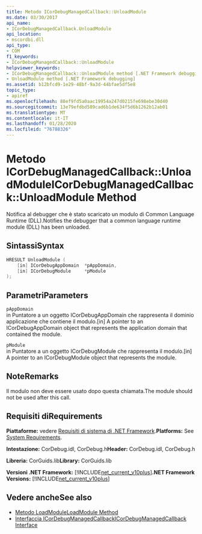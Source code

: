 ```yaml
---
title: Metodo ICorDebugManagedCallback::UnloadModule
ms.date: 03/30/2017
api_name:
- ICorDebugManagedCallback.UnloadModule
api_location:
- mscordbi.dll
api_type:
- COM
f1_keywords:
- ICorDebugManagedCallback::UnloadModule
helpviewer_keywords:
- ICorDebugManagedCallback::UnloadModule method [.NET Framework debugging]
- UnloadModule method [.NET Framework debugging]
ms.assetid: b12bfcd9-1e29-48bf-9a3d-44bfae5df5e8
topic_type:
- apiref
ms.openlocfilehash: 88ef9fd5a0aac19954a247d0215fe698ebe30d40
ms.sourcegitcommit: 13e79efdbd589cad6b1de634f5d6b1262b12ab01
ms.translationtype: MT
ms.contentlocale: it-IT
ms.lasthandoff: 01/28/2020
ms.locfileid: "76788326"
---
```

# <a name="icordebugmanagedcallbackunloadmodule-method"></a><span data-ttu-id="be08f-102">Metodo ICorDebugManagedCallback::UnloadModule</span><span class="sxs-lookup"><span data-stu-id="be08f-102">ICorDebugManagedCallback::UnloadModule Method</span></span>
<span data-ttu-id="be08f-103">Notifica al debugger che è stato scaricato un modulo di Common Language Runtime (DLL).</span><span class="sxs-lookup"><span data-stu-id="be08f-103">Notifies the debugger that a common language runtime module (DLL) has been unloaded.</span></span>  
  
## <a name="syntax"></a><span data-ttu-id="be08f-104">Sintassi</span><span class="sxs-lookup"><span data-stu-id="be08f-104">Syntax</span></span>  
  
```cpp  
HRESULT UnloadModule (  
    [in] ICorDebugAppDomain  *pAppDomain,  
    [in] ICorDebugModule     *pModule  
);  
```  
  
## <a name="parameters"></a><span data-ttu-id="be08f-105">Parametri</span><span class="sxs-lookup"><span data-stu-id="be08f-105">Parameters</span></span>  
 `pAppDomain`  
 <span data-ttu-id="be08f-106">in Puntatore a un oggetto ICorDebugAppDomain che rappresenta il dominio applicazione che contiene il modulo.</span><span class="sxs-lookup"><span data-stu-id="be08f-106">[in] A pointer to an ICorDebugAppDomain object that represents the application domain that contained the module.</span></span>  
  
 `pModule`  
 <span data-ttu-id="be08f-107">in Puntatore a un oggetto ICorDebugModule che rappresenta il modulo.</span><span class="sxs-lookup"><span data-stu-id="be08f-107">[in] A pointer to an ICorDebugModule object that represents the module.</span></span>  
  
## <a name="remarks"></a><span data-ttu-id="be08f-108">Note</span><span class="sxs-lookup"><span data-stu-id="be08f-108">Remarks</span></span>  
 <span data-ttu-id="be08f-109">Il modulo non deve essere usato dopo questa chiamata.</span><span class="sxs-lookup"><span data-stu-id="be08f-109">The module should not be used after this call.</span></span>  
  
## <a name="requirements"></a><span data-ttu-id="be08f-110">Requisiti di</span><span class="sxs-lookup"><span data-stu-id="be08f-110">Requirements</span></span>  
 <span data-ttu-id="be08f-111">**Piattaforme:** vedere [Requisiti di sistema di .NET Framework](../../../../docs/framework/get-started/system-requirements.md).</span><span class="sxs-lookup"><span data-stu-id="be08f-111">**Platforms:** See [System Requirements](../../../../docs/framework/get-started/system-requirements.md).</span></span>  
  
 <span data-ttu-id="be08f-112">**Intestazione:** CorDebug.idl, CorDebug.h</span><span class="sxs-lookup"><span data-stu-id="be08f-112">**Header:** CorDebug.idl, CorDebug.h</span></span>  
  
 <span data-ttu-id="be08f-113">**Libreria:** CorGuids.lib</span><span class="sxs-lookup"><span data-stu-id="be08f-113">**Library:** CorGuids.lib</span></span>  
  
 <span data-ttu-id="be08f-114">**Versioni .NET Framework:** [!INCLUDE[net_current_v10plus](../../../../includes/net-current-v10plus-md.md)]</span><span class="sxs-lookup"><span data-stu-id="be08f-114">**.NET Framework Versions:** [!INCLUDE[net_current_v10plus](../../../../includes/net-current-v10plus-md.md)]</span></span>  
  
## <a name="see-also"></a><span data-ttu-id="be08f-115">Vedere anche</span><span class="sxs-lookup"><span data-stu-id="be08f-115">See also</span></span>

- [<span data-ttu-id="be08f-116">Metodo LoadModule</span><span class="sxs-lookup"><span data-stu-id="be08f-116">LoadModule Method</span></span>](icordebugmanagedcallback-loadmodule-method.md)
- [<span data-ttu-id="be08f-117">Interfaccia ICorDebugManagedCallback</span><span class="sxs-lookup"><span data-stu-id="be08f-117">ICorDebugManagedCallback Interface</span></span>](icordebugmanagedcallback-interface.md)
